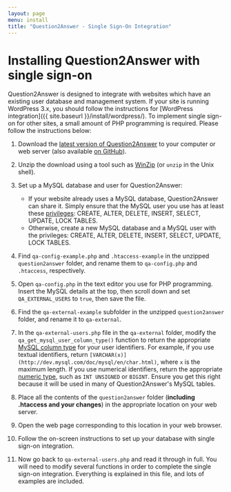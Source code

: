 ```yaml
---
layout: page
menu: install
title: "Question2Answer - Single Sign-On Integration"
---
```


# Installing Question2Answer with single sign-on

Question2Answer is designed to integrate with websites which have an existing user database and management system. If your site is running WordPress 3.x, you should follow the instructions for [WordPress integration]({{ site.baseurl }}/install/wordpress/). To implement single sign-on for other sites, a small amount of PHP programming is required. Please follow the instructions below:

1. Download the [latest version of Question2Answer](https://github.com/q2a/question2answer/releases) to your computer or web server (also available [on GitHub](https://github.com/q2a/question2answer)).

2. Unzip the download using a tool such as [WinZip](http://www.winzip.com/) (or `unzip` in the Unix shell).

3. Set up a MySQL database and user for Question2Answer:
    - If your website already uses a MySQL database, Question2Answer can share it. Simply ensure that the MySQL user you use has at least these [privileges](http://dev.mysql.com/doc/mysql/en/privilege-system.html): CREATE, ALTER, DELETE, INSERT, SELECT, UPDATE, LOCK TABLES.
    - Otherwise, create a new MySQL database and a MySQL user with the privileges: CREATE, ALTER, DELETE, INSERT, SELECT, UPDATE, LOCK TABLES.

4. Find `qa-config-example.php` and `.htaccess-example` in the unzipped `question2answer` folder, and rename them to `qa-config.php` and `.htaccess`, respectively.

5. Open `qa-config.php` in the text editor you use for PHP programming. Insert the MySQL details at the top, then scroll down and set `QA_EXTERNAL_USERS` to `true`, then save the file.

6. Find the `qa-external-example` subfolder in the unzipped `question2answer` folder, and rename it to `qa-external`.

7. In the `qa-external-users.php` file in the `qa-external` folder, modify the `qa_get_mysql_user_column_type()` function to return the appropriate [MySQL column type](http://dev.mysql.com/doc/mysql/en/data-types.html) for your user identifiers. For example, if you use textual identifiers, return `[VARCHAR(x)](http://dev.mysql.com/doc/mysql/en/char.html)`, where `x` is the maximum length. If you use numerical identifiers, return the appropriate [numeric type](http://dev.mysql.com/doc/mysql/en/numeric-types.html), such as `INT UNSIGNED` or `BIGINT`. Ensure you get this right because it will be used in many of Question2Answer's MySQL tables.

8. Place all the contents of the `question2answer` folder (**including .htaccess and your changes**) in the appropriate location on your web server.

9. Open the web page corresponding to this location in your web browser.

10. Follow the on-screen instructions to set up your database with single sign-on integration.

11. Now go back to `qa-external-users.php` and read it through in full. You will need to modify several functions in order to complete the single sign-on integration. Everything is explained in this file, and lots of examples are included.
